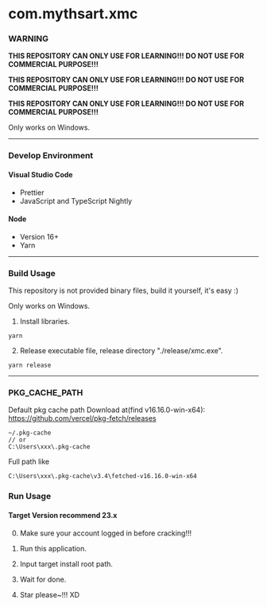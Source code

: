 # com.mythsart.xmc

### WARNING

**THIS REPOSITORY CAN ONLY USE FOR LEARNING!!! DO NOT USE FOR COMMERCIAL PURPOSE!!!**

**THIS REPOSITORY CAN ONLY USE FOR LEARNING!!! DO NOT USE FOR COMMERCIAL PURPOSE!!!**

**THIS REPOSITORY CAN ONLY USE FOR LEARNING!!! DO NOT USE FOR COMMERCIAL PURPOSE!!!**

Only works on Windows.

---

### Develop Environment

#### Visual Studio Code

-   Prettier
-   JavaScript and TypeScript Nightly

#### Node

-   Version 16+
-   Yarn

---

### Build Usage

This repository is not provided binary files, build it yourself, it's easy :)

Only works on Windows.

1. Install libraries.

```
yarn
```

2. Release executable file, release directory "./release/xmc.exe".

```
yarn release
```

---

### PKG_CACHE_PATH

Default pkg cache path
Download at(find v16.16.0-win-x64): https://github.com/vercel/pkg-fetch/releases

```
~/.pkg-cache
// or
C:\Users\xxx\.pkg-cache
```

Full path like

```
C:\Users\xxx\.pkg-cache\v3.4\fetched-v16.16.0-win-x64
```

### Run Usage

#### Target Version recommend 23.x

0. Make sure your account logged in before cracking!!!

1. Run this application.

2. Input target install root path.

3. Wait for done.

4. Star please~!!! XD
